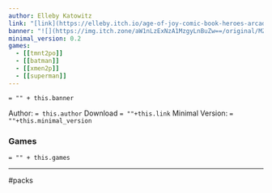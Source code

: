 ```yaml
---
author: Elleby Katowitz 
link: "[link](https://elleby.itch.io/age-of-joy-comic-book-heroes-arcade-machine-cabinet-pack)"
banner: "![](https://img.itch.zone/aW1nLzExNzA1MzgyLnBuZw==/original/MZz0Jv.png)"
minimal_version: 0.2
games:
  - [[tmnt2po]]
  - [[batman]]
  - [[xmen2p]]
  - [[superman]]
---
```

`= "" + this.banner`

Author: `= this.author`
Download `= ""+this.link`
Minimal Version: `= ""+this.minimal_version`

### Games

`= "" + this.games`

---
#packs





